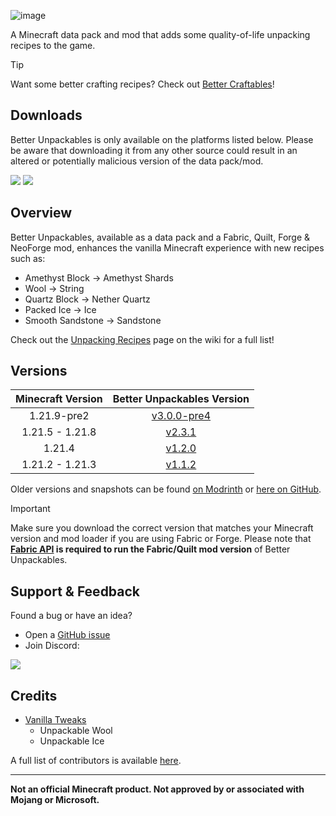 ![image](https://i.imgur.com/f0qh2em.png)

A Minecraft data pack and mod that adds some quality-of-life unpacking recipes to the game.

> [!TIP]
> Want some better crafting recipes? Check out [Better Craftables](https://modrinth.com/datapack/better-craftables)!

## Downloads

Better Unpackables is only available on the platforms listed below. Please be aware that downloading it from any other source could result in an altered or potentially malicious version of the data pack/mod.

[![](https://img.shields.io/modrinth/dt/bUmlsA7b?label=Modrinth&style=for-the-badge&color=00AF5C&logo=modrinth)](https://modrinth.com/datapack/better-unpackables/)
[![](https://img.shields.io/spiget/downloads/120335?label=SpigotMC&style=for-the-badge&color=ED8106&logo=spigotmc)](https://www.spigotmc.org/resources/better-unpackables.120335/)

## Overview

Better Unpackables, available as a data pack and a Fabric, Quilt, Forge & NeoForge mod, enhances the vanilla Minecraft experience with new recipes such as:

* Amethyst Block -> Amethyst Shards
* Wool -> String
* Quartz Block -> Nether Quartz
* Packed Ice -> Ice
* Smooth Sandstone -> Sandstone

Check out the [Unpacking Recipes](https://github.com/Classics-Craftworks/Better-Unpackables/wiki/Unpacking-Recipes) page on the wiki for a full list!

## Versions

| Minecraft Version | Better Unpackables Version |
| :--: | :--: |
| 1.21.9-pre2 | [v3.0.0-pre4](https://modrinth.com/datapack/better-unpackables/version/v3.0.0-pre4) |
| 1.21.5 - 1.21.8 | [v2.3.1](https://modrinth.com/datapack/better-unpackables/version/v2.3.1) |
| 1.21.4 | [v1.2.0](https://modrinth.com/datapack/better-unpackables/version/v1.2.0) |
| 1.21.2 - 1.21.3 | [v1.1.2](https://modrinth.com/datapack/better-unpackables/version/v1.1.2) |

Older versions and snapshots can be found [on Modrinth](https://modrinth.com/datapack/better-unpackables/versions) or [here on GitHub](https://github.com/Classics-Craftworks/Better-Unpackables/wiki/Versions).

> [!IMPORTANT]
> Make sure you download the correct version that matches your Minecraft version and mod loader if you are using Fabric or Forge. Please note that **[Fabric API](https://modrinth.com/mod/fabric-api) is required to run the Fabric/Quilt mod version** of Better Unpackables.

## Support & Feedback
Found a bug or have an idea?
* Open a [GitHub issue](https://github.com/Classics-Craftworks/Better-Unpackables/issues/new/choose)
* Join Discord:

[![](https://img.shields.io/discord/1107084025442607206?label=Discord&style=for-the-badge&color=5865F2&logo=discord)](https://discord.gg/vZJSDjPcmu)

## Credits
* [Vanilla Tweaks](https://vanillatweaks.net/)
	* Unpackable Wool
	* Unpackable Ice

A full list of contributors is available [here](https://github.com/Classics-Craftworks/Better-Unpackables/wiki/Credits).

***

**Not an official Minecraft product. Not approved by or associated with Mojang or Microsoft.**